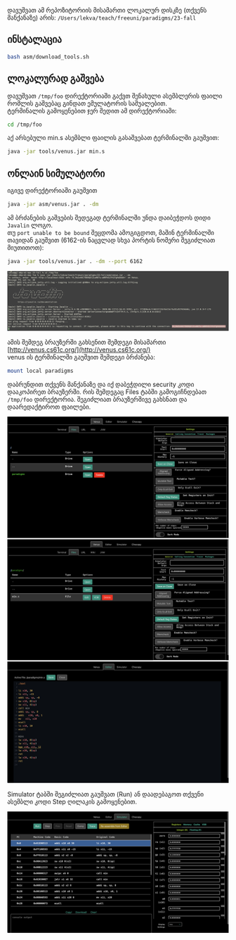 დავუშვათ ამ რეპოზიტორიის მისამართი ლოკალურ დისკზე (თქვენს მანქანაზე) არის: `/Users/lekva/teach/freeuni/paradigms/23-fall`

## ინსტალაცია
```sh
bash asm/download_tools.sh
```

## ლოკალურად გაშვება
დავუშვათ `/tmp/foo` დირექტორიაში გაქვთ შენახული ასემბლერის ფაილი რომლის გაშვებაც გინდათ ემულატორის საშუალებით.  
ტერმინალის გამოყენებით ჯერ შედით ამ დირექტორიაში:
```sh
cd /tmp/foo
```
აქ არსებული min.s ასემბლი ფაილის გასაშვებათ ტერმინალში გაუშვით:
```sh
java -jar tools/venus.jar min.s
```

## ონლაინ სიმულატორი
იგივე დირექტორიაში გაუშვით
```sh
java -jar asm/venus.jar . -dm
```

ამ ბრძანების გაშვების შედეგად ტერმინალში უნდა დაიბეჭდოს დიდი `Javalin` ლოგო.  
თუ `port unable to be bound` შეცდომა ამოგიგდოთ, მაშინ ტერმინალში თავიდან გაუშვით (6162-ის ნაცვლად სხვა პორტის ნომერი შეგიძლიათ მიუთითოთ):
```sh
java -jar tools/venus.jar . -dm --port 6162
```

![Javalin](https://github.com/freeuni-paradigms/2023/raw/main/asm/01.png)

ამის შემდეგ ბრაუზერში გახსენით შემდეგი მისამართი [http://venus.cs61c.org/](http://venus.cs61c.org/)  
venus ის ტერმინალში გაუშვით შემდეგი ბრძანება:
```sh
mount local paradigms
```

დაბრუნდით თქვენს მანქანაზე და იქ დაბეჭდილი security კოდი დააკოპირეთ ბრაუზერში. რის შემდეგაც Files ტაბში გამოგიჩნდებათ `/tmp/foo` დირექტორია. შეგიძლიათ ბრაუზერშივე გახსნათ და დაარედაქტიროთ ფაილები.  

![files-1](https://github.com/freeuni-paradigms/2023/raw/main/asm/02.png)
![files-2](https://github.com/freeuni-paradigms/2023/raw/main/asm/03.png)
![files-3](https://github.com/freeuni-paradigms/2023/raw/main/asm/04.png)

Simulator ტაბში შეგიძლიათ გაუშვათ (Run) ან დაადებაგოთ თქვენი ასემბლი კოდი Step ღილაკის გამოყენებით.

![simulator](https://github.com/freeuni-paradigms/2023/raw/main/asm/05.png)
